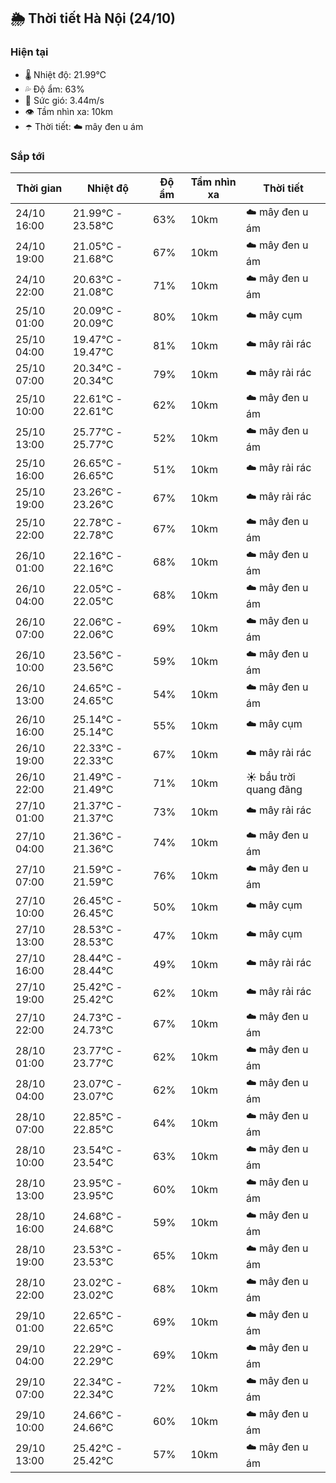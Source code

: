 ## 🌦️ Thời tiết Hà Nội (24/10)

### Hiện tại

- 🌡️ Nhiệt độ: 21.99℃
- 💦 Độ ẩm: 63%
- 💨 Sức gió: 3.44m/s
- 👁️ Tầm nhìn xa: 10km
- ☂️ Thời tiết: ☁️ mây đen u ám

### Sắp tới

| Thời gian | Nhiệt độ | Độ ẩm | Tầm nhìn xa | Thời tiết |
| --- | --- | --- | --- | --- |
| 24/10 16:00 | 21.99℃ - 23.58℃ | 63% | 10km | ☁️ mây đen u ám |
| 24/10 19:00 | 21.05℃ - 21.68℃ | 67% | 10km | ☁️ mây đen u ám |
| 24/10 22:00 | 20.63℃ - 21.08℃ | 71% | 10km | ☁️ mây đen u ám |
| 25/10 01:00 | 20.09℃ - 20.09℃ | 80% | 10km | ☁️ mây cụm |
| 25/10 04:00 | 19.47℃ - 19.47℃ | 81% | 10km | ☁️ mây rải rác |
| 25/10 07:00 | 20.34℃ - 20.34℃ | 79% | 10km | ☁️ mây rải rác |
| 25/10 10:00 | 22.61℃ - 22.61℃ | 62% | 10km | ☁️ mây đen u ám |
| 25/10 13:00 | 25.77℃ - 25.77℃ | 52% | 10km | ☁️ mây đen u ám |
| 25/10 16:00 | 26.65℃ - 26.65℃ | 51% | 10km | ☁️ mây rải rác |
| 25/10 19:00 | 23.26℃ - 23.26℃ | 67% | 10km | ☁️ mây rải rác |
| 25/10 22:00 | 22.78℃ - 22.78℃ | 67% | 10km | ☁️ mây đen u ám |
| 26/10 01:00 | 22.16℃ - 22.16℃ | 68% | 10km | ☁️ mây đen u ám |
| 26/10 04:00 | 22.05℃ - 22.05℃ | 68% | 10km | ☁️ mây đen u ám |
| 26/10 07:00 | 22.06℃ - 22.06℃ | 69% | 10km | ☁️ mây đen u ám |
| 26/10 10:00 | 23.56℃ - 23.56℃ | 59% | 10km | ☁️ mây đen u ám |
| 26/10 13:00 | 24.65℃ - 24.65℃ | 54% | 10km | ☁️ mây đen u ám |
| 26/10 16:00 | 25.14℃ - 25.14℃ | 55% | 10km | ☁️ mây cụm |
| 26/10 19:00 | 22.33℃ - 22.33℃ | 67% | 10km | ☁️ mây rải rác |
| 26/10 22:00 | 21.49℃ - 21.49℃ | 71% | 10km | ☀️ bầu trời quang đãng |
| 27/10 01:00 | 21.37℃ - 21.37℃ | 73% | 10km | ☁️ mây rải rác |
| 27/10 04:00 | 21.36℃ - 21.36℃ | 74% | 10km | ☁️ mây đen u ám |
| 27/10 07:00 | 21.59℃ - 21.59℃ | 76% | 10km | ☁️ mây đen u ám |
| 27/10 10:00 | 26.45℃ - 26.45℃ | 50% | 10km | ☁️ mây cụm |
| 27/10 13:00 | 28.53℃ - 28.53℃ | 47% | 10km | ☁️ mây cụm |
| 27/10 16:00 | 28.44℃ - 28.44℃ | 49% | 10km | ☁️ mây rải rác |
| 27/10 19:00 | 25.42℃ - 25.42℃ | 62% | 10km | ☁️ mây rải rác |
| 27/10 22:00 | 24.73℃ - 24.73℃ | 67% | 10km | ☁️ mây đen u ám |
| 28/10 01:00 | 23.77℃ - 23.77℃ | 62% | 10km | ☁️ mây đen u ám |
| 28/10 04:00 | 23.07℃ - 23.07℃ | 62% | 10km | ☁️ mây đen u ám |
| 28/10 07:00 | 22.85℃ - 22.85℃ | 64% | 10km | ☁️ mây đen u ám |
| 28/10 10:00 | 23.54℃ - 23.54℃ | 63% | 10km | ☁️ mây đen u ám |
| 28/10 13:00 | 23.95℃ - 23.95℃ | 60% | 10km | ☁️ mây đen u ám |
| 28/10 16:00 | 24.68℃ - 24.68℃ | 59% | 10km | ☁️ mây đen u ám |
| 28/10 19:00 | 23.53℃ - 23.53℃ | 65% | 10km | ☁️ mây đen u ám |
| 28/10 22:00 | 23.02℃ - 23.02℃ | 68% | 10km | ☁️ mây đen u ám |
| 29/10 01:00 | 22.65℃ - 22.65℃ | 69% | 10km | ☁️ mây đen u ám |
| 29/10 04:00 | 22.29℃ - 22.29℃ | 69% | 10km | ☁️ mây đen u ám |
| 29/10 07:00 | 22.34℃ - 22.34℃ | 72% | 10km | ☁️ mây đen u ám |
| 29/10 10:00 | 24.66℃ - 24.66℃ | 60% | 10km | ☁️ mây đen u ám |
| 29/10 13:00 | 25.42℃ - 25.42℃ | 57% | 10km | ☁️ mây đen u ám |
